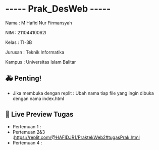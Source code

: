 # ----- Prak_DesWeb -----

Nama    : M Hafid Nur Firmansyah

NIM     : 21104410062l

Kelas   : TI-3B

Jurusan : Teknik Informatika

Kampus  : Universitas Islam Balitar


## 🚑 Penting!
- Jika membuka dengan replit  : Ubah nama tiap file yang ingin dibuka dengan nama index.html


## 🔗 Live Preview Tugas

- Pertemuan 1 : 
- Pertemuan 2&3 :https://replit.com/@HAFIDJR1/PraktekWeb2#tugasPrak.html
- Pertemuan 4 : 
